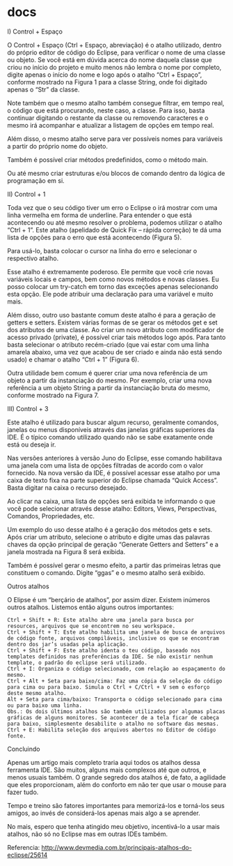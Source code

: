 # docs

I) Control + Espaço

O Control + Espaço (Ctrl + Espaço, abreviação) é o atalho utilizado, dentro do próprio editor de código do Eclipse, para verificar o nome de uma classe ou objeto. Se você está em dúvida acerca do nome daquela classe que criou no início do projeto e muito menos não lembra o nome por completo, digite apenas o início do nome e logo após o atalho “Ctrl + Espaço”, conforme mostrado na Figura 1 para a classe String, onde foi digitado apenas o “Str” da classe.

Note também que o mesmo atalho também consegue filtrar, em tempo real, o código que está procurando, neste caso, a classe. Para isso, basta continuar digitando o restante da classe ou removendo caracteres e o mesmo irá acompanhar e atualizar a listagem de opções em tempo real.

Além disso, o mesmo atalho serve para ver possíveis nomes para variáveis a partir do próprio nome do objeto.

Também é possível criar métodos predefinidos, como o método main.

Ou até mesmo criar estruturas e/ou blocos de comando dentro da lógica de programação em si.

II) Control + 1

Toda vez que o seu código tiver um erro o Eclipse o irá mostrar com uma linha vermelha em forma de underline. Para entender o que está acontecendo ou até mesmo resolver o problema, podemos utilizar o atalho “Ctrl + 1”. Este atalho (apelidado de Quick Fix – rápida correção) te dá uma lista de opções para o erro que está acontecendo (Figura 5).

Para usá-lo, basta colocar o cursor na linha do erro e selecionar o respectivo atalho.

Esse atalho é extremamente poderoso. Ele permite que você crie novas variáveis locais e campos, bem como novos métodos e novas classes. Eu posso colocar um try-catch em torno das exceções apenas selecionando esta opção. Ele pode atribuir uma declaração para uma variável e muito mais.

Além disso, outro uso bastante comum deste atalho é para a geração de getters e setters. Existem várias formas de se gerar os métodos get e set dos atributos de uma classe. Ao criar um novo atributo com modificador de acesso privado (private), é possível criar tais métodos logo após. Para tanto basta selecionar o atributo recém-criado (que vai estar com uma linha amarela abaixo, uma vez que acabou de ser criado e ainda não está sendo usado) e chamar o atalho “Ctrl + 1” (Figura 6).

Outra utilidade bem comum é querer criar uma nova referência de um objeto a partir da instanciação do mesmo. Por exemplo, criar uma nova referência a um objeto String a partir da instanciação bruta do mesmo, conforme mostrado na Figura 7.

III) Control + 3

Este atalho é utilizado para buscar algum recurso, geralmente comandos, janelas ou menus disponíveis através das janelas gráficas superiores da IDE. É o típico comando utilizado quando não se sabe exatamente onde está ou deseja ir.

Nas versões anteriores à versão Juno do Eclipse, esse comando habilitava uma janela com uma lista de opções filtradas de acordo com o valor fornecido. Na nova versão da IDE, é possível acessar esse atalho por uma caixa de texto fixa na parte superior do Eclipse chamada “Quick Access”. Basta digitar na caixa o recurso desejado.

Ao clicar na caixa, uma lista de opções será exibida te informando o que você pode selecionar através desse atalho: Editors, Views, Perspectivas, Comandos, Propriedades, etc.

Um exemplo do uso desse atalho é a geração dos métodos gets e sets. Após criar um atributo, selecione o atributo e digite umas das palavras chaves da opção principal de geração “Generate Getters and Setters” e a janela mostrada na Figura 8 será exibida.

Também é possível gerar o mesmo efeito, a partir das primeiras letras que constituem o comando. Digite “ggas” e o mesmo atalho será exibido.

Outros atalhos

O Elipse é um “berçário de atalhos”, por assim dizer. Existem inúmeros outros atalhos. Listemos então alguns outros importantes:

    Ctrl + Shift + R: Este atalho abre uma janela para busca por resources, arquivos que se encontrem no seu workspace.
    Ctrl + Shift + T: Este atalho habilita uma janela de busca de arquivos de código fonte, arquivos compiláveis, inclusive os que se encontram dentro dos jar’s usadas pela aplicação.
    Ctrl + Shift + F: Este atalho identa o teu código, baseado nos templates definidos nas preferências da IDE. Se não existir nenhum template, o padrão do eclipse será utilizado.
    Ctrl + I: Organiza o código selecionado, com relação ao espaçamento do mesmo.
    Ctrl + Alt + Seta para baixo/cima: Faz uma cópia da seleção do código para cima ou para baixo. Simula o Ctrl + C/Ctrl + V sem o esforço deste mesmo atalho.
    Alt + Seta para cima/baixo: Transporta o código selecionado para cima ou para baixo uma linha.
    Obs.: Os dois últimos atalhos são também utilizados por algumas placas gráficas de alguns monitores. Se acontecer de a tela ficar de cabeça para baixo, simplesmente desabilite o atalho no software das mesmas.
    Ctrl + E: Habilita seleção dos arquivos abertos no Editor de código fonte.

Concluindo

Apenas um artigo mais completo traria aqui todos os atalhos dessa ferramenta IDE. São muitos, alguns mais complexos até que outros, e menos usuais também. O grande segredo dos atalhos é, de fato, a agilidade que eles proporcionam, além do conforto em não ter que usar o mouse para fazer tudo.

Tempo e treino são fatores importantes para memorizá-los e torná-los seus amigos, ao invés de considerá-los apenas mais algo a se aprender.

No mais, espero que tenha atingido meu objetivo, incentivá-lo a usar mais atalhos, não só no Eclipse mas em outras IDEs também.

Referencia: http://www.devmedia.com.br/principais-atalhos-do-eclipse/25614
